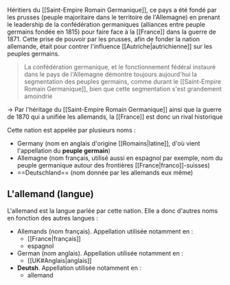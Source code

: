 Héritiers du [[Saint-Empire Romain Germanique]], ce pays a été fondé par les prusses (peuple majoritaire dans le territoire de l'Allemagne) en prenant le leadership de la confédération germaniques (alliances entre peuple germains fondée en 1815) pour faire face à la [[France]] dans la guerre de 1871. Cette prise de pouvoir par les prusses, afin de fonder la nation allemande, était pour contrer l'influence [[Autriche|autrichienne]] sur les peuples germains.
>La confédération germanique, et le fonctionnement fédéral instauré dans le pays de l'Allemagne démontre toujours aujourd'hui la segmentation des peuples germains, comme durant le [[Saint-Empire Romain Germanique]], bien que cette segmentation s'est grandement amoindrie

-> Par l'héritage du [[Saint-Empire Romain Germanique]] ainsi que la guerre de 1870 qui a unifiée les allemands, la [[France]] est donc un rival historique

Cette nation est appelée par plusieurs noms :
- Germany (nom en anglais d'origine [[Romains|latine]], d'où vient l'appellation du **peuple germain**)
- Allemagne (nom français, utilisé aussi en espagnol par exemple, nom du peuple germanique autour des frontières [[France|franco]]-suisses)
- ==Deutschland== (nom donnée par les allemands eux même)
## L'allemand (langue)
L'allemand est la langue parlée par cette nation. Elle a donc d'autres noms en fonction des autres langues :
- Allemands (nom français). Appellation utilisée notamment en :
	- [[France|français]]
	- espagnol
- German (nom anglais). Appellation utilisée notamment en :
	- [[UK#Anglais|anglais]]
- **Deutsh**. Appellation utilisée notamment en :
	- allemand
